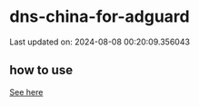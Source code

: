 # dns-china-for-adguard

Last updated on: 2024-08-08 00:20:09.356043

## how to use

[See here](https://github.com/AdguardTeam/AdGuardHome/wiki/Configuration#upstreams-from-file)